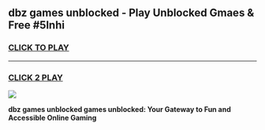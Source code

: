 
## dbz games unblocked - Play Unblocked Gmaes & Free #5lnhi
<h3>
<a href="https://news.freeplayer.one?title=dbz_games_unblocked&ref=24F">CLICK TO PLAY</a></h3>
<hr>

<h3>
<a href="https://news.freeplayer.one?title=dbz_games_unblocked&ref=24F">CLICK 2 PLAY</a>
  
</h3>

<a href="https://news.freeplayer.one?title=dbz_games_unblocked&ref=24F/"><img src="https://clearcache.store/games.png"></a>


**dbz games unblocked games unblocked: Your Gateway to Fun and Accessible Online Gaming**
